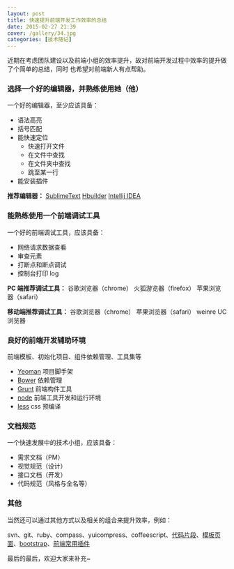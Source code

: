 ```yaml
---
layout: post
title: 快速提升前端开发工作效率的总结
date: 2015-02-27 21:39
cover: /gallery/34.jpg
categories: [技术随记]
---
```


近期在考虑团队建设以及前端小组的效率提升，故对前端开发过程中效率的提升做了个简单的总结，同时
也希望对前端新人有点帮助。

### 选择一个好的编辑器，并熟练使用她（他）

一个好的编辑器，至少应该具备：

- 语法高亮
- 括号匹配
- 能快速定位
  - 快速打开文件
  - 在文件中查找
  - 在文件夹中查找
  - 跳至某一行
- 能安装插件

**推荐编辑器：** [SublimeText](http://www.sublimetext.com/) [Hbuilder](http://www.dcloud.io/) [Intellij IDEA](http://www.jetbrains.com/idea/)

### 能熟练使用一个前端调试工具

一个好的前端调试工具，应该具备：

- 网络请求数据查看
- 审查元素
- 打断点和断点调试
- 控制台打印 log

**PC 端推荐调试工具：** 谷歌浏览器（chrome） 火狐游览器（firefox） 苹果浏览器（safari）

**移动端推荐调试工具：** 谷歌浏览器（chrome） 苹果浏览器（safari） weinre UC 浏览器

### 良好的前端开发辅助环境

前端模板、初始化项目、组件依赖管理、工具集等

- [Yeoman](http://yeoman.io/) 项目脚手架
- [Bower](http://bower.io/) 依赖管理
- [Grunt](http://gruntjs.com/) 前端构件工具
- [node](http://nodejs.org) 前端工具开发和运行环境
- [less](http://lesscss.org/) css 预编译

### 文档规范

一个快速发展中的技术小组，应该具备：

- 需求文档（PM）
- 视觉规范（设计）
- 接口文档（开发）
- 代码规范（风格与全名等）

### 其他

当然还可以通过其他方式以及相关的组合来提升效率，例如：

svn、git、ruby、compass、yuicompress、coffeescript、[代码片段](http://css-tricks.com/snippets/)、[模板页面](https://html5boilerplate.com/)、[bootstrap](http://v3.bootcss.com/)、[前端常用插件](https://github.com/iamjoel/front-end-plugins)

最后的最后，欢迎大家来补充~
